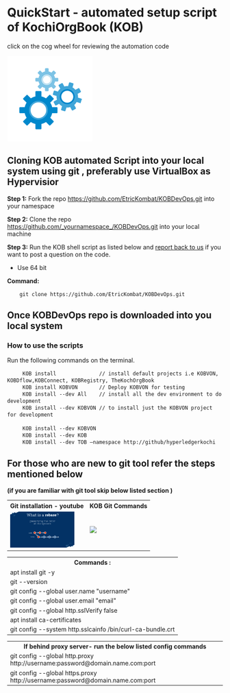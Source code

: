 
# QuickStart - automated setup script of KochiOrgBook (KOB)

click on the cog wheel for reviewing the automation code
<tr><th><a href="https://github.com/EtricKombat/KOBDevOps/blob/master/KOB"><img src="https://github.com/EtricKombat/KOBDevOps/blob/master/docs/assets/processing-automation.gif" width="200"/></a></th></tr>



## Cloning KOB automated Script into your local system using git , preferably use VirtualBox as Hypervisior

**Step 1:** Fork the repo https://github.com/EtricKombat/KOBDevOps.git into your namespace

**Step 2:** Clone the repo https://github.com/_yournamespace_/KOBDevOps.git into your local machine

**Step 3:** Run the KOB shell script as listed below and <a href="https://github.com/EtricKombat/KOBDevOps/issues">report back to us</a> if you want to post a question on the code.


* Use 64 bit  

**Command:**

        git clone https://github.com/EtricKombat/KOBDevOps.git

## Once KOBDevOps repo is downloaded into you local system 


### How to use the scripts 
Run the following commands on the terminal. 

         KOB install              // install default projects i.e KOBVON, KOBDflow,KOBConnect, KOBRegistry, TheKochOrgBook
         KOB install KOBVON       // Deploy KOBVON for testing
         KOB install --dev All    // install all the dev environment to do development
         KOB install --dev KOBVON // to install just the KOBVON project for development
 
         KOB install --dev KOBVON 
         KOB install --dev KOB      
         KOB install --dev TOB –namespace http://github/hyperledgerkochi


## For those who are new to git tool refer the steps mentioned below 
**(if you are familiar with git tool skip below listed section )**

<table>
<tr><th>Git installation - youtube</th><th>KOB Git Commands</th></tr>
<tr><td><a href="https://www.youtube.com/watch?v=ZMgLZUYd8Cw"><img src="https://github.com/EtricKombat/KOBDevOps/blob/master/docs/assets/git.gif" width="150"/></a></td><td><a href="https://asciinema.org/a/c7kyhrbH0UTdLp5kIQt4019F7"><img src="https://asciinema.org/a/c7kyhrbH0UTdLp5kIQt4019F7.png" width="150"/></a></td></tr>
</table>


<table>
 <tr><th>Commands : </th></tr>
 <tr><td>apt install git -y</td></tr>
 <tr><td>git --version</td></tr>
 <tr><td>git config --global user.name "username"</td></tr>
 <tr><td>git config --global user.email "email"</td></tr>
 <tr><td>git config --global http.sslVerify false</td></tr>
 <tr><td>apt install ca-certificates</td></tr>
 <tr><td>git config --system http.sslcainfo /bin/curl-ca-bundle.crt</td></tr>
</table>
<table>
 <tr><th>If behind proxy server- run the below listed config commands </th></tr>
 <tr><td>git config --global http.proxy http://username:password@domain.name.com:port</td></tr>
 <tr><td>git config --global https.proxy http://username:password@domain.name.com:port</td></tr>
  </table>






